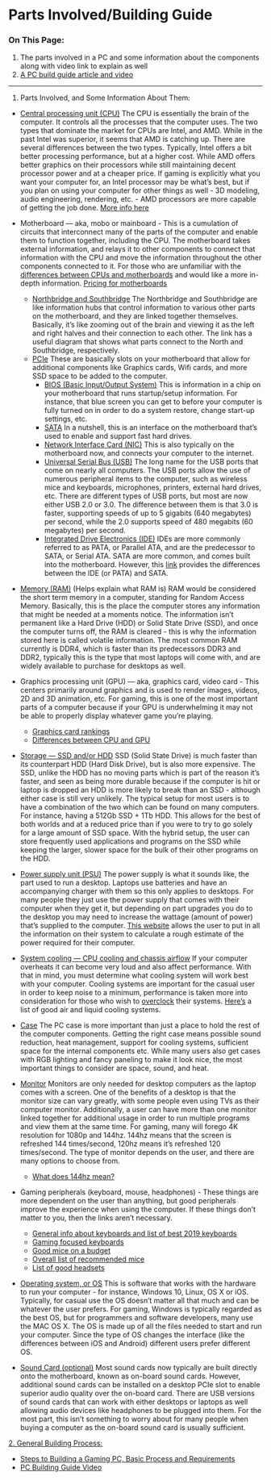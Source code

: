 # Parts Involved/Building Guide

### On This Page:
1. The parts involved in a PC and some information about the components along with video link to explain as well
2. [A PC build guide article and video](#anchor)

---

1. Parts Involved, and Some Information About Them:
- [Central processing unit (CPU)](https://www.trustedreviews.com/news/what-is-a-cpu-2950255) The CPU is essentially the brain of the computer. It controls all the processes that the computer uses. The two types that dominate the market for CPUs are Intel, and AMD. While in the past Intel was superior, it seems that AMD is catching up. There are several differences between the two types. Typically, Intel offers a bit better processing performance, but at a higher cost. While AMD offers better graphics on their processors while still maintaining decent processor power and at a cheaper price. If gaming is explicitly what you want your computer for, an Intel processor may be what’s best, but if you plan on using your computer for other things as well - 3D modeling, audio engineering, rendering, etc. - AMD processors are more capable of getting the job done. [More info here](https://www.digitaltrends.com/computing/amd-vs-intel/)

- Motherboard — aka, mobo or mainboard - This is a cumulation of circuits that interconnect many of the parts of the computer and enable them to function together, including the CPU. The motherboard takes external information, and relays it to other components to connect that information with the CPU and move the information throughout the other components connected to it. For those who are unfamiliar with the [differences between CPUs and motherboards](https://www.techwalla.com/articles/difference-between-the-cpu-motherboard) and would like a more in-depth information. [Pricing for motherboards](https://www.tomshardware.com/reviews/motherboard-buying-guide,5682.html)
  - [Northbridge and Southbridge](https://asmed.com/comptia-a-southbridge-and-northbridge/) The Northbridge and Southbridge are like information hubs that control information to various other parts on the motherboard, and they are linked together themselves. Basically, it’s like zooming out of the brain and viewing it as the left and right halves and their connection to each other. The link has a useful diagram that shows what parts connect to the North and Southbridge, respectively.
  - [PCIe](https://www.tomshardware.com/reviews/pcie-definition,5754.html) These are basically slots on your motherboard that allow for additional components like Graphics cards, Wifi cards, and more SSD space to be added to the computer.
	- [BIOS (Basic Input/Output System)](https://www.howtogeek.com/179789/htg-explains-what-is-bios-and-when-should-i-use-it/) This is information in a chip on your motherboard that runs startup/setup information. For instance, that blue screen you can get to before your computer is fully turned on in order to do a system restore, change start-up settings, etc.
	- [SATA](https://techterms.com/definition/sata) In a nutshell, this is an interface on the motherboard that’s used to enable and support fast hard drives.
	- [Network Interface Card (NIC)](https://www.computerhope.com/jargon/n/nic.htm) This is also typically on the motherboard now, and connects your computer to the internet.
	- [Universal Serial Bus (USB)](https://www.computerhope.com/jargon/u/usb.htm) The long name for the USB ports that come on nearly all computers. The USB ports allow the use of numerous peripheral items to the computer, such as wireless mice and keyboards, microphones, printers, external hard drives, etc. There are different types of USB ports, but most are now either USB 2.0 or 3.0. The difference between them is that 3.0 is faster, supporting speeds of up to 5 gigabits (640 megabytes) per second, while the 2.0 supports speed of 480 megabits (60 megabytes) per second.
	- [Integrated Drive Electronics (IDE)](https://www.computerhope.com/jargon/i/ide.htm) IDEs are more commonly referred to as PATA, or Parallel ATA, and are the predecessor to SATA, or Serial ATA. SATA are more common, and comes built into the motherboard. However, this [link](https://www.diffen.com/difference/IDE_vs_SATA) provides the differences between the IDE (or PATA) and SATA.
  
- [Memory (RAM)](https://www.digitaltrends.com/computing/what-is-ram/) (Helps explain what RAM is) RAM would be considered the short term memory in a computer, standing for Random Access Memory. Basically, this is the place the computer stores any information that might be needed at a moments notice. The information isn’t permanent like a Hard Drive (HDD) or Solid State Drive (SSD), and once the computer turns off, the RAM is cleared - this is why the information stored here is called volatile information. The most common RAM currently is DDR4, which is faster than its predecessors DDR3 and DDR2, typically this is the type that most laptops will come with, and are widely available to purchase for desktops as well.

- Graphics processing unit (GPU) — aka, graphics card, video card - This centers primarily around graphics and is used to render images, videos, 2D and 3D animation, etc. For gaming, this is one of the most important parts of a computer because if your GPU is underwhelming it may not be able to properly display whatever game you’re playing.
  - [Graphics card rankings](https://www.tomshardware.com/reviews/gpu-hierarchy,4388.html)
  - [Differences between CPU and GPU](https://blogs.nvidia.com/blog/2009/12/16/whats-the-difference-between-a-cpu-and-a-gpu/)
  
- [Storage — SSD and/or HDD](https://www.windowscentral.com/ssd-vs-hdd-which-should-i-have-my-pc) SSD (Solid State Drive) is much faster than its counterpart HDD (Hard Disk Drive), but is also more expensive. The SSD, unlike the HDD has no moving parts which is part of the reason it’s faster, and seen as being more durable because if the computer is hit or laptop is dropped an HDD is more likely to break than an SSD - although either case is still very unlikely. The typical setup for most users is to have a combination of the two which can be found on many computers. For instance, having a 512Gb SSD + 1Tb HDD. This allows for the best of both worlds and at a reduced price than if you were to try to go solely for a large amount of SSD space. With the hybrid setup, the user can store frequently used applications and programs on the SSD while keeping the larger, slower space for the bulk of their other programs on the HDD.

- [Power supply unit (PSU)](https://www.pcworld.com/article/2025425/how-to-pick-the-best-pc-power-supply.html) The power supply is what it sounds like, the part used to run a desktop. Laptops use batteries and have an accompanying charger with them so this only applies to desktops. For many people they just use the power supply that comes with their computer when they get it, but depending on part upgrades you do to the desktop you may need to increase the wattage (amount of power) that’s supplied to the computer. [This website](https://outervision.com/power-supply-calculator) allows the user to put in all the information on their system to calculate a rough estimate of the power required for their computer.

- [System cooling — CPU cooling and chassis airflow](https://www.tomshardware.com/reviews/cooling-buying-guide,6105.html) If your computer overheats it can become very loud and also affect performance. With that in mind, you must determine what cooling system will work best with your computer. Cooling systems are important for the casual user in order to keep noise to a minimum, performance is taken more into consideration for those who wish to [overclock](https://www.pcworld.com/article/198882/overclocking_for_newbies.html) their systems. [Here’s](https://www.tomshardware.com/reviews/best-cpu-coolers,4181.html) a list of good air and liquid cooling systems.

- [Case](https://www.pcworld.com/article/3226748/how-to-buy-pc-case.html) The PC case is more important than just a place to hold the rest of the computer components. Getting the right case means possible sound reduction, heat management, support for cooling systems, sufficient space for the internal components etc. While many users also get cases with RGB lighting and fancy paneling to make it look nice, the most important things to consider are space, sound, and heat.

- [Monitor](https://www.tomshardware.com/reviews/monitor-buying-guide,5699.html) Monitors are only needed for desktop computers as the laptop comes with a screen. One of the benefits of a desktop is that the monitor size can vary greatly, with some people even using TVs as their computer monitor. Additionally, a user can have more than one monitor linked together for additional usage in order to run multiple programs and view them at the same time. For gaming, many will forego 4K resolution for 1080p and 144hz. 144hz means that the screen is refreshed 144 times/second, 120hz means it’s refreshed 120 times/second. The type of monitor depends on the user, and there are many options to choose from.
  - [What does 144hz mean?](https://www.displayninja.com/what-does-144hz-mean/)

- Gaming peripherals (keyboard, mouse, headphones) - These things are more dependent on the user than anything, but good peripherals improve the experience when using the computer. If these things don’t matter to you, then the links aren’t necessary.
  - [General info about keyboards and list of best 2019 keyboards](https://www.techradar.com/news/computing-components/peripherals/what-keyboard-10-best-keyboards-compared-1028011)
  - [Gaming focused keyboards](https://www.techradar.com/news/gaming/10-best-gaming-keyboards-1295703)
  - [Good mice on a budget](https://www.forbes.com/sites/erikkain/2019/08/13/the-best-gaming-mice-for-2019/#3634f52d3ee4)
  - [Overall list of recommended mice](https://www.techradar.com/news/computing-components/peripherals/what-mouse-10-best-mice-compared-1027809)
  - [List of good headsets](https://www.gamesradar.com/best-pc-headset-for-gaming/)

- [Operating system, or OS](https://techterms.com/definition/operating_system) This is software that works with the hardware to run your computer - for instance, Windows 10, Linux, OS X or iOS. Typically, for casual use the OS doesn’t matter all that much and can be whatever the user prefers. For gaming, Windows is typically regarded as the best OS, but for programmers and software developers, many use the MAC OS X. The OS is made up of all the files needed to start and run your computer. Since the type of OS changes the interface (like the differences between iOS and Android) different users prefer different OS.

- [Sound Card (optional)](https://www.lifewire.com/what-is-a-sound-card-2618160) Most sound cards now typically are built directly onto the motherboard, known as on-board sound cards. However, additional sound cards can be installed on a desktop PCIe slot to enable superior audio quality over the on-board card. There are USB versions of sound cards that can work with either desktops or laptops as well allowing audio devices like headphones to be plugged into them. For the most part, this isn’t something to worry about for many people when buying a computer as the on-board sound card is usually sufficient.

[2. General Building Process:](#anchor)
  - [Steps to Building a Gaming PC, Basic Process and Requirements](https://www.intel.com/content/www/us/en/gaming/resources/how-to-build-a-gaming-pc.html)
  - [PC Building Guide Video](https://www.youtube.com/watch?v=OZaFqY8UF6I&feature=youtu.be)
